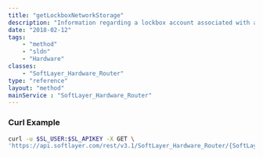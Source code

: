 ```yaml
---
title: "getLockboxNetworkStorage"
description: "Information regarding a lockbox account associated with a server."
date: "2018-02-12"
tags:
    - "method"
    - "sldn"
    - "Hardware"
classes:
    - "SoftLayer_Hardware_Router"
type: "reference"
layout: "method"
mainService : "SoftLayer_Hardware_Router"
---
```


### Curl Example
```bash
curl -u $SL_USER:$SL_APIKEY -X GET \
'https://api.softlayer.com/rest/v3.1/SoftLayer_Hardware_Router/{SoftLayer_Hardware_RouterID}/getLockboxNetworkStorage'
```
